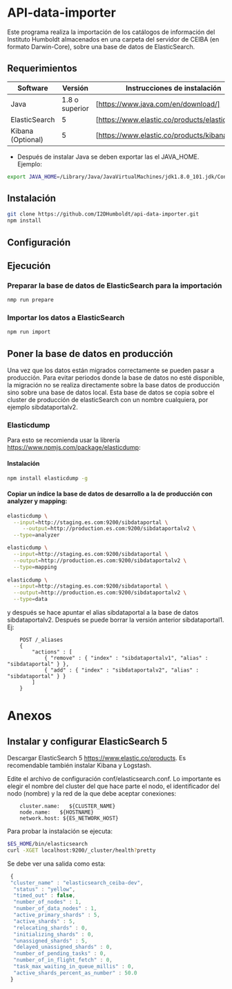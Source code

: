 # API-data-importer

Este programa realiza la importación de los catálogos de información del Instituto Humboldt almacenados en una carpeta
del servidor de CEIBA (en formato Darwin-Core), sobre una base de datos de ElasticSearch.

## Requerimientos

Software  | Versión | Instrucciones de instalación
------------- | ------------- | -------------
Java | 1.8 o superior | [https://www.java.com/en/download/]
ElasticSearch | 5 | [https://www.elastic.co/products/elasticsearch]
Kibana (Optional) | 5 | [https://www.elastic.co/products/kibana]

* Después de instalar Java se deben exportar las el JAVA_HOME. Ejemplo:

``` bash
export JAVA_HOME=/Library/Java/JavaVirtualMachines/jdk1.8.0_101.jdk/Contents/Home/jre/
```

## Instalación

``` bash
git clone https://github.com/I2DHumboldt/api-data-importer.git
npm install
```

## Configuración



## Ejecución

### Preparar la base de datos de ElasticSearch para la importación

``` bash
nmp run prepare
```

### Importar los datos a ElasticSearch

``` bash
npm run import
```

## Poner la base de datos en producción

Una vez que los datos están migrados correctamente se pueden pasar a producción. Para evitar periodos donde la base de 
datos no esté disponible, la migración no se realiza directamente sobre la base datos de producción sino sobre una base 
de datos local. Esta base de datos se copia sobre el cluster de producción de elasticSearch con un nombre cualquiera, 
por ejemplo sibdataportalv2.

### Elasticdump

Para esto se recomienda usar la librería https://www.npmjs.com/package/elasticdump:

#### Instalación

``` bash
npm install elasticdump -g
```

#### Copiar un índice  la base de datos de desarrollo a la de producción con analyzer y mapping:

``` bash
elasticdump \
  --input=http://staging.es.com:9200/sibdataportal \
 	 --output=http://production.es.com:9200/sibdataportalv2 \
  --type=analyzer

elasticdump \
  --input=http://staging.es.com:9200/sibdataportal \
  --output=http://production.es.com:9200/sibdataportalv2 \
  --type=mapping
  
elasticdump \
  --input=http://staging.es.com:9200/sibdataportal \
  --output=http://production.es.com:9200/sibdataportalv2 \
  --type=data
```

y después se hace apuntar el alias sibdataportal a la base de datos sibdataportalv2. Después se puede borrar la versión anterior sibdataportal1. Ej:

```
	POST /_aliases
	{
	    "actions" : [
	        { "remove" : { "index" : "sibdataportalv1", "alias" : "sibdataportal" } },
	        { "add" : { "index" : "sibdataportalv2", "alias" : "sibdataportal" } }
	    ]
	}
```

# Anexos

## Instalar y configurar ElasticSearch 5

Descargar ElasticSearch 5 https://www.elastic.co/products. Es recomendable también instalar Kibana y Logstash.

Edite el archivo de configuración conf/elasticsearch.conf. Lo importante es elegir el nombre del cluster del que hace parte el nodo, el identificador del nodo (nombre) y la red de la que debe aceptar conexiones:

```
	cluster.name:   ${CLUSTER_NAME}
	node.name:   ${HOSTNAME}
	network.host: ${ES_NETWORK_HOST}
```

Para probar la instalación se ejecuta:

``` bash
$ES_HOME/bin/elasticsearch
curl -XGET localhost:9200/_cluster/health?pretty
```
 
Se debe ver una salida como esta:

``` js
 {
 "cluster_name" : "elasticsearch_ceiba-dev",
  "status" : "yellow",
  "timed_out" : false,
  "number_of_nodes" : 1,
  "number_of_data_nodes" : 1,
  "active_primary_shards" : 5,
  "active_shards" : 5,
  "relocating_shards" : 0,
  "initializing_shards" : 0,
  "unassigned_shards" : 5,
  "delayed_unassigned_shards" : 0,
  "number_of_pending_tasks" : 0,
  "number_of_in_flight_fetch" : 0,
  "task_max_waiting_in_queue_millis" : 0,
  "active_shards_percent_as_number" : 50.0
 }
 ```
